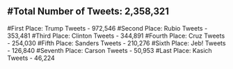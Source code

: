 #Total Number of Tweets: 2,358,321 
---
#First Place: Trump Tweets - 972,546
#Second Place: Rubio Tweets - 353,481
#Third Place: Clinton Tweets - 344,891
#Fourth Place: Cruz Tweets - 254,030
#Fifth Place: Sanders Tweets - 210,276
#Sixth Place: Jeb! Tweets - 126,840
#Seventh Place: Carson Tweets - 50,953
#Last Place: Kasich Tweets - 46,224
